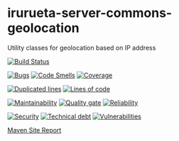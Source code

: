 # irurueta-server-commons-geolocation
Utility classes for geolocation based on IP address

[![Build Status](https://travis-ci.org/albertoirurueta/irurueta-server-commons-geolocation.svg?branch=master)](https://travis-ci.org/albertoirurueta/irurueta-server-commons-geolocation)

[![Bugs](https://sonarcloud.io/api/project_badges/measure?project=albertoirurueta_irurueta-server-commons-geolocation&metric=bugs)](https://sonarcloud.io/dashboard?id=albertoirurueta_irurueta-server-commons-geolocation)
[![Code Smells](https://sonarcloud.io/api/project_badges/measure?project=albertoirurueta_irurueta-server-commons-geolocation&metric=code_smells)](https://sonarcloud.io/dashboard?id=albertoirurueta_irurueta-server-commons-geolocation)
[![Coverage](https://sonarcloud.io/api/project_badges/measure?project=albertoirurueta_irurueta-server-commons-geolocation&metric=coverage)](https://sonarcloud.io/dashboard?id=albertoirurueta_irurueta-server-commons-geolocation)

[![Duplicated lines](https://sonarcloud.io/api/project_badges/measure?project=albertoirurueta_irurueta-server-commons-geolocation&metric=duplicated_lines_density)](https://sonarcloud.io/dashboard?id=albertoirurueta_irurueta-server-commons-geolocation)
[![Lines of code](https://sonarcloud.io/api/project_badges/measure?project=albertoirurueta_irurueta-server-commons-geolocation&metric=ncloc)](https://sonarcloud.io/dashboard?id=albertoirurueta_irurueta-server-commons-geolocation)

[![Maintainability](https://sonarcloud.io/api/project_badges/measure?project=albertoirurueta_irurueta-server-commons-geolocation&metric=sqale_rating)](https://sonarcloud.io/dashboard?id=albertoirurueta_irurueta-server-commons-geolocation)
[![Quality gate](https://sonarcloud.io/api/project_badges/measure?project=albertoirurueta_irurueta-server-commons-geolocation&metric=alert_status)](https://sonarcloud.io/dashboard?id=albertoirurueta_irurueta-server-commons-geolocation)
[![Reliability](https://sonarcloud.io/api/project_badges/measure?project=albertoirurueta_irurueta-server-commons-geolocation&metric=reliability_rating)](https://sonarcloud.io/dashboard?id=albertoirurueta_irurueta-server-commons-geolocation)

[![Security](https://sonarcloud.io/api/project_badges/measure?project=albertoirurueta_irurueta-server-commons-geolocation&metric=security_rating)](https://sonarcloud.io/dashboard?id=albertoirurueta_irurueta-server-commons-geolocation)
[![Technical debt](https://sonarcloud.io/api/project_badges/measure?project=albertoirurueta_irurueta-server-commons-geolocation&metric=sqale_index)](https://sonarcloud.io/dashboard?id=albertoirurueta_irurueta-server-commons-geolocation)
[![Vulnerabilities](https://sonarcloud.io/api/project_badges/measure?project=albertoirurueta_irurueta-server-commons-geolocation&metric=vulnerabilities)](https://sonarcloud.io/dashboard?id=albertoirurueta_irurueta-server-commons-geolocation)

[Maven Site Report](http://albertoirurueta.github.io/irurueta-server-commons-geolocation)
